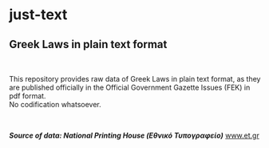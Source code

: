 # just-text
## Greek Laws in plain text format

<br>

This repository provides raw data of Greek Laws in plain text format, as they are published officially in the Official Government Gazette Issues (FEK) in pdf format. <br>
No codification whatsoever.

<br>

<b><i>Source of data: National Printing House (Εθνικό Τυπογραφείο)</i></b> <a href="https://www.et.gr">www.et.gr</a>
